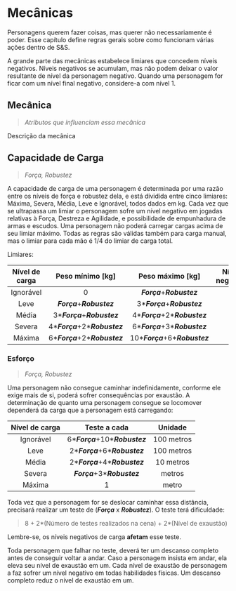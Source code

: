 # Mecânicas

Personagens querem fazer coisas, mas querer
não necessariamente é poder. Esse capítulo
define regras gerais sobre como funcionam
várias ações dentro de S&S.

A grande parte das mecânicas estabelece limiares
que concedem níveis negativos. Níveis negativos
se acumulam, mas não podem deixar o valor resultante
de nível da personagem negativo. Quando uma personagem
for ficar com um nível final negativo, considere-a
com nível 1.

## Mecânica

>*Atributos que influenciam essa mecânica*

Descrição da mecânica

>

## Capacidade de Carga

>*Força, Robustez*

A capacidade de carga de uma personagem é
determinada por uma razão entre os níveis de força e
robustez dela, e está dividida entre cinco limiares:
Máxima, Severa, Média, Leve e Ignorável, todos dados
em kg. Cada vez que se ultrapassa um limiar o
personagem sofre um nível negativo em
jogadas relativas à Força, Destreza e Agilidade, e
possibilidade de empunhadura de armas e escudos. Uma
personagem não poderá carregar cargas acima de seu
limiar máximo. Todas as regras são válidas
também para carga manual, mas o limiar para cada mão é
1/4 do limiar de carga total.

Limiares:

Nível de carga|Peso mínimo [kg]|Peso máximo [kg]|Níveis negativos
:-:|:-:|:-:|:-:
Ignorável|0|***Força***+***Robustez***|0
Leve|***Força***+***Robustez***|3\****Força***+***Robustez***|1
Média|3\****Força***+***Robustez***|4\****Força***+2\****Robustez***|2
Severa|4\****Força***+2\****Robustez***|6\****Força***+3\****Robustez***|3
Máxima|6\****Força***+2\****Robustez***|10\****Força***+6\****Robustez***|4

>

### Esforço

>*Força, Robustez*

Uma personagem não consegue caminhar indefinidamente,
conforme ele exige mais de si, poderá sofrer
consequências por exaustão.
A determinação de quanto uma personagem consegue se
locomover dependerá da carga que a personagem está carregando:

Nível de carga|Teste a cada|Unidade
:-:|:-:|:-:
Ignorável|6\****Força***+10\****Robustez***|100 metros
Leve|2\****Força***+6\****Robustez***|100 metros
Média|2\****Força***+4\****Robustez***|10 metros
Severa|***Força***+3\****Robustez***|metros
Máxima|1|metro

Toda vez que a personagem for se deslocar
caminhar essa distância, precisará realizar um teste de
(***Força*** x ***Robustez***).
O teste terá dificuldade:

>8 +
2\*(Número de testes realizados na cena) +
2\*(Nível de exaustão)

Lembre-se, os níveis negativos de carga **afetam** esse teste.

Toda personagem que falhar no teste, deverá ter um descanso
completo antes de conseguir voltar a andar.
Caso a personagem insista em andar, ela eleva seu nível
de exaustão em um.
Cada nível de exaustão de personagem a faz sofrer um nível
negativo em todas habilidades físicas.
Um descanso completo reduz o nível de exaustão em um.
